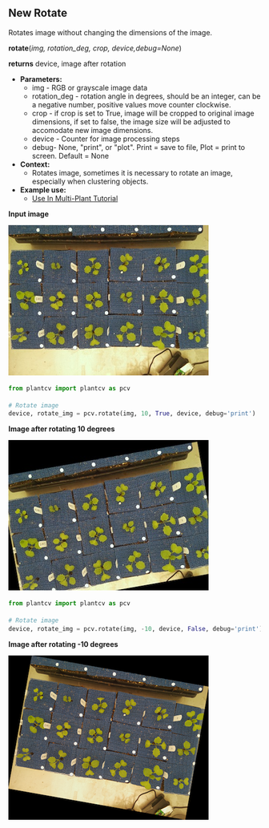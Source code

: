 ## New Rotate

Rotates image without changing the dimensions of the image.

**rotate**(*img, rotation_deg, crop, device,debug=None*)

**returns** device, image after rotation

- **Parameters:**
    - img - RGB or grayscale image data
    - rotation_deg - rotation angle in degrees, should be an integer, can be a negative number, positive values move counter clockwise.
    - crop - if crop is set to True, image will be cropped to original image dimensions, if set to false, the image size will be adjusted to accomodate new image dimensions.
    - device - Counter for image processing steps
    - debug- None, "print", or "plot". Print = save to file, Plot = print to screen. Default = None
- **Context:**
    - Rotates image, sometimes it is necessary to rotate an image, especially when clustering objects.
- **Example use:**
    - [Use In Multi-Plant Tutorial](multi-plant_tutorial.md)
    
**Input image**

![Screenshot](img/documentation_images/rotate2/34_whitebalance.jpg)

```python
from plantcv import plantcv as pcv

# Rotate image
device, rotate_img = pcv.rotate(img, 10, True, device, debug='print')
```

**Image after rotating 10 degrees**

![Screenshot](img/documentation_images/rotate2/10_rotated_img.jpg)

```python
from plantcv import plantcv as pcv

# Rotate image
device, rotate_img = pcv.rotate(img, -10, device, False, debug='print')
```

**Image after rotating -10 degrees**

![Screenshot](img/documentation_images/rotate2/8_rotated_img.png)